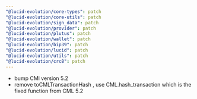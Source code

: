```yaml
---
"@lucid-evolution/core-types": patch
"@lucid-evolution/core-utils": patch
"@lucid-evolution/sign_data": patch
"@lucid-evolution/provider": patch
"@lucid-evolution/plutus": patch
"@lucid-evolution/wallet": patch
"@lucid-evolution/bip39": patch
"@lucid-evolution/lucid": patch
"@lucid-evolution/utils": patch
"@lucid-evolution/crc8": patch
---
```


- bump CMl version 5.2
- remove toCMLTransactionHash , use CML.hash_transaction which is the fixed function from CML 5.2
